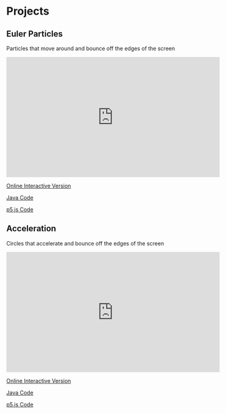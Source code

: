 # Projects

## Euler Particles

Particles that move around and bounce off the edges of the screen

<iframe width="560" height="315" src="https://www.youtube.com/embed/K16P_Jks5ac" frameborder="0" allow="accelerometer; autoplay; encrypted-media; gyroscope; picture-in-picture" allowfullscreen></iframe>

[Online Interactive Version](Euler-Particles/index.html)

[Java Code](https://github.com/blwatkins/Movement/tree/master/Euler-Particles/src)

[p5.js Code](https://github.com/blwatkins/Movement/tree/master/docs/Euler-Particles)

## Acceleration

Circles that accelerate and bounce off the edges of the screen

<iframe width="560" height="315" src="https://www.youtube.com/embed/2GyRhszzxvE" frameborder="0" allow="accelerometer; autoplay; encrypted-media; gyroscope; picture-in-picture" allowfullscreen></iframe>

[Online Interactive Version](Acceleration/index.html)

[Java Code](https://github.com/blwatkins/Movement/tree/master/Acceleration/src)

[p5.js Code](https://github.com/blwatkins/Movement/tree/master/docs/Acceleration)
